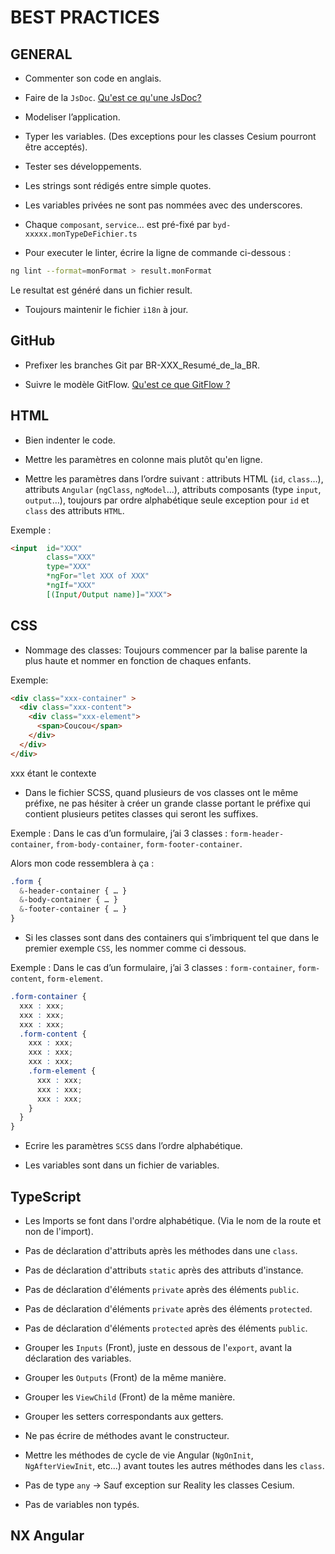 # BEST PRACTICES #

## GENERAL ##

- Commenter son code en anglais.

- Faire de la `JsDoc`. [Qu'est ce qu'une JsDoc?](https://fr.wikipedia.org/wiki/JSDoc)

- Modeliser l’application.

- Typer les variables. (Des exceptions pour les classes Cesium pourront être acceptés).

- Tester ses développements.

- Les strings sont rédigés entre simple quotes.

- Les variables privées ne sont pas nommées avec des underscores.

- Chaque `composant`, `service`... est pré-fixé par `byd-xxxxx.monTypeDeFichier.ts`

- Pour executer le linter, écrire la ligne de commande ci-dessous :

```bash
ng lint --format=monFormat > result.monFormat
```

Le resultat est généré dans un fichier result.

- Toujours maintenir le fichier `i18n` à jour.

## GitHub ##

- Prefixer les branches Git par BR-XXX_Resumé_de_la_BR.

- Suivre le modèle GitFlow. [Qu'est ce que GitFlow ?](https://datasift.github.io/gitflow/IntroducingGitFlow.html)

## HTML ##

- Bien indenter le code.

- Mettre les paramètres en colonne mais plutôt qu'en ligne.

- Mettre les paramètres dans l’ordre suivant : attributs HTML (`id`, `class`…), attributs `Angular` (`ngClass`, `ngModel`...), attributs composants (type `input`, `output`…), toujours par ordre alphabétique seule exception pour `id` et `class` des attributs `HTML`.

Exemple :

```html
<input  id="XXX"
        class="XXX"
        type="XXX"
        *ngFor="let XXX of XXX"
        *ngIf="XXX"
        [(Input/Output name)]="XXX">
```

## CSS ##

- Nommage des classes: Toujours commencer par la balise parente la plus haute et nommer en fonction de chaques enfants.

Exemple:

```html
<div class="xxx-container" >
  <div class="xxx-content">
    <div class="xxx-element">
      <span>Coucou</span>
    </div>
  </div>
</div>
```
xxx étant le contexte

- Dans le fichier SCSS, quand plusieurs de vos classes ont le même préfixe, ne pas hésiter à créer un grande classe portant le préfixe qui contient plusieurs petites classes qui seront les suffixes.

Exemple : Dans le cas d’un formulaire, j’ai 3 classes : `form-header-container`,  `from-body-container`, `form-footer-container`.

Alors mon code ressemblera à ça :

```scss
.form {
  &-header-container { … }
  &-body-container { … }
  &-footer-container { … }
}
```

- Si les classes sont dans des containers qui s’imbriquent tel que dans le premier exemple `CSS`, les nommer comme ci dessous.

Exemple : Dans le cas d’un formulaire, j’ai 3 classes : `form-container`,  `form-content`, `form-element`.

```scss
.form-container {
  xxx : xxx;
  xxx : xxx;
  xxx : xxx;
  .form-content {
    xxx : xxx;
    xxx : xxx;
    xxx : xxx;
    .form-element {
      xxx : xxx;
      xxx : xxx;
      xxx : xxx;
    }
  }
}
```

- Ecrire les paramètres `SCSS` dans l’ordre alphabétique.

- Les variables sont dans un fichier de variables.

## TypeScript ##

- Les Imports se font dans l'ordre alphabétique. (Via le nom de la route et non de l'import).

- Pas de déclaration d'attributs après les méthodes dans une `class`.

- Pas de déclaration d'attributs `static` après des attributs d'instance.

- Pas de déclaration d'éléments `private` après des éléments `public`.

- Pas de déclaration d'éléments `private` après des éléments `protected`.

- Pas de déclaration d'éléments `protected` après des éléments `public`.

- Grouper les `Inputs` (Front), juste en dessous de l'`export`, avant la déclaration des variables.

- Grouper les `Outputs` (Front) de la même manière.

- Grouper les `ViewChild` (Front) de la même manière.

- Grouper les setters correspondants aux getters.

- Ne pas écrire de méthodes avant le constructeur.

- Mettre les méthodes de cycle de vie Angular (`NgOnInit`, `NgAfterViewInit`, etc...) avant toutes les autres méthodes dans les `class`.

- Pas de type `any` -> Sauf exception sur Reality les classes Cesium.

- Pas de variables non typés.

## NX Angular ##